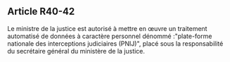 Article R40-42
----
Le ministre de la justice est autorisé à mettre en œuvre un traitement
automatisé de données à caractère personnel dénommé :"plate-forme nationale des
interceptions judiciaires (PNIJ)", placé sous la responsabilité du secrétaire
général du ministère de la justice.
